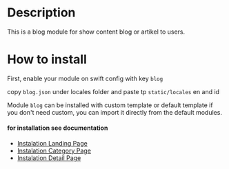 # Description
This is a blog module for show content blog or artikel to users.

# How to install

First, enable your module on swift config with key `blog`

copy `blog.json` under locales folder and paste tp `static/locales` en and id

Module `blog` can be installed with custom template or default template
if you don't need custom, you can import it directly from the default modules.

#### for installation see documentation
- [Instalation Landing Page](landing/readme.md)
- [Instalation Category Page](category/readme.md)
- [Instalation Detail Page](detail/readme.md)